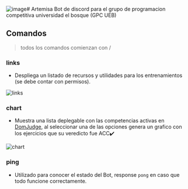 ![image](https://github.com/edanv1401/artemisa-go/assets/62625858/69a5c980-6c1a-467c-9878-d430fbe2047b)# Artemisa
Bot de discord para el grupo de programacion competitiva universidad el bosque (GPC UEB)
## Comandos
> todos los comandos comienzan con /
### links
- Despliega un listado de recursos y utilidades para los entrenamientos (se debe contar con permisos).

![links](https://github.com/edanv1401/artemisa-go/assets/62625858/fcb038f9-91e6-4278-9991-9e885665a9f9)

### chart
- Muestra una lista deplegable con las competencias activas en [DomJudge](https://domjudgeacademicueb.com/public), al seleccionar una de las opciones genera un grafico con los ejercicios que su veredicto fue ACC✔️

![chart](https://github.com/edanv1401/artemisa-go/assets/62625858/cc135df6-5f5c-44bc-8cca-b2bca2b3e2e6)

### ping
- Utilizado para conocer el estado del Bot, response ```pong``` en caso que todo funcione correctamente.
